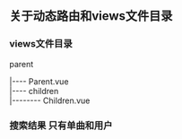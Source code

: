 ## 关于动态路由和views文件目录
### views文件目录
parent   

|---- Parent.vue  
|---- children  
|-------- Children.vue

### 搜索结果 只有单曲和用户
